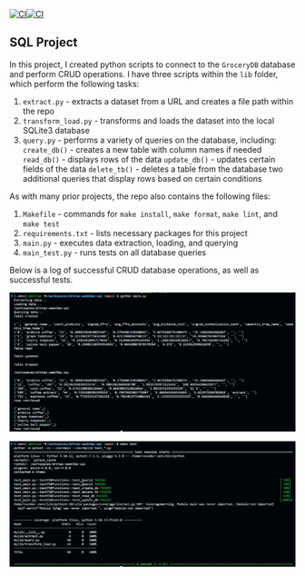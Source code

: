 [![CI](https://github.com/nogibjj/drktao-week5mp-sql/actions/workflows/cicd.yml/badge.svg)](https://github.com/nogibjj/drktao-week5mp-sql/actions/workflows/cicd.yml)[![CI](https://github.com/nogibjj/drktao-week5mp-sql/actions/workflows/cicd.yml/badge.svg)](https://github.com/nogibjj/drktao-week5mp-sql/actions/workflows/cicd.yml)
## SQL Project
In this project, I created python scripts to connect to the `GroceryDB` database and perform CRUD operations. I have three scripts within the `lib` folder, which perform the following tasks:
1. `extract.py` - extracts a dataset from a URL and creates a file path within the repo
2. `transform_load.py` - transforms and loads the dataset into the local SQLite3 database
3. `query.py` - performs a variety of queries on the database, including:
        `create_db()` - creates a new table with column names if needed
        `read_db()` - displays rows of the data
        `update_db()` - updates certain fields of the data
        `delete_tb()` - deletes a table from the database
        two additional queries that display rows based on certain conditions

As with many prior projects, the repo also contains the following files:
1. `Makefile` - commands for `make install`, `make format`, `make lint`, and `make test`
2. `requirements.txt` - lists necessary packages for this project
3. `main.py` - executes data extraction, loading, and querying
4. `main_test.py` - runs tests on all database queries

Below is a log of successful CRUD database operations, as well as successful tests.

![Alt text](data/CRUD.png)

![Alt text](data/tests.png)
